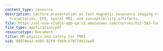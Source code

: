 ```yaml
---
content_type: resource
description: Lecture presentation on fast magnetic resonance imaging techniques, k-space
  trajectories, EPI, spiral MRI, and susceptibility artifacts.
file: https://ol-ocw-studio-app-qa.s3.amazonaws.com/courses/hst-583-functional-magnetic-resonance-imaging-data-acquisition-and-analysis-fall-2008/9d078ea2038582f9fb6957877d422ae9_0924_lw_physics1.pdf
file_type: application/pdf
resourcetype: Document
title: MR physics and safety for fMRI
uid: 9d078ea2-0385-82f9-fb69-57877d422ae9
---
```

